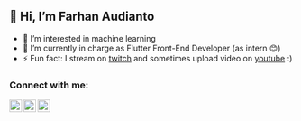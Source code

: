 ## 👋 Hi, I’m Farhan Audianto

- 👀 I’m interested in machine learning
- 🌱 I’m currently in charge as Flutter Front-End Developer (as intern 😊)
- ⚡ Fun fact: I stream on [twitch](https://www.twitch.tv/fhaarn) and sometimes upload video on [youtube](https://www.youtube.com/channel/UCCQ9Egx2aKY1pQOUQQTe8Bg) :)

### Connect with me:

[<img align="left" alt="codeSTACKr | LinkedIn" width="22px" src="https://cdn.jsdelivr.net/npm/simple-icons@v3/icons/linkedin.svg" />][linkedin]
[<img align="left" alt="codeSTACKr | Instagram" width="22px" src="https://cdn.jsdelivr.net/npm/simple-icons@v3/icons/instagram.svg" />][instagram]
[<img align="left" alt="codeSTACKr | Instagram" width="22px" src="https://cdn.jsdelivr.net/npm/simple-icons@3.13.0/icons/spotify.svg" />][spotify]

<br />

[linkedin]: https://www.linkedin.com/in/farhan-audianto-b92569208/
[instagram]: https://www.instagram.com/farhanaudianto/
[spotify]: https://open.spotify.com/user/farhanaudianto?si=a7c2df6bca8540d6

<!---
fhaarn/fhaarn is a ✨ special ✨ repository because its `README.md` (this file) appears on your GitHub profile.
You can click the Preview link to take a look at your changes.
--->
